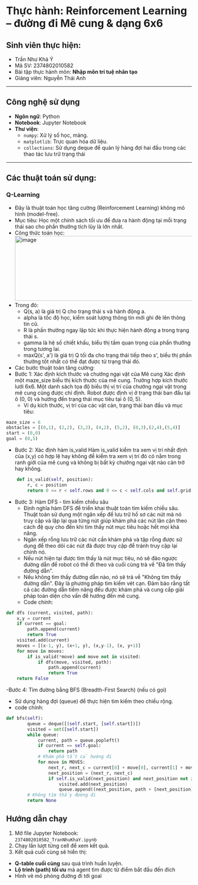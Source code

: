 # Thực hành:  Reinforcement Learning – đường đi Mê cung & dạng 6x6
## Sinh viên thực hiện: 
- Trần Như Khả Ý  
- Mã SV: 2374802010582  
- Bài tập thực hành môn: **Nhập môn trí tuệ nhân tạo**
- Giảng viên: Nguyễn Thái Anh
---
## Công nghệ sử dụng
- **Ngôn ngữ**: Python 
- **Notebook**: Jupyter Notebook
- **Thư viện**:
  - `numpy`: Xử lý số học, mảng.
  - `matplotlib`: Trực quan hóa dữ liệu.
  - `collections`: Sử dụng deque để quản lý hàng đợi hai đầu trong các thao tác lưu trữ trạng thái 
---
## Các thuật toán sử dụng:
### Q-Learning
- Đây là thuật toán học tăng cường (Reinforcement Learning) không mô hình (model-free).
- Mục tiêu: Học một chính sách tối ưu để đưa ra hành động tại mỗi trạng thái sao cho phần thưởng tích lũy là lớn nhất.
- Công thức toán học:
  <img width="1479" height="176" alt="image" src="https://github.com/user-attachments/assets/b9ab090b-399a-4603-9816-2a95047336e6" />
- Trong đó:
  - Q(s, a) là giá trị Q cho trạng thái s và hành động a.
  - alpha là tốc độ học, kiểm soát lượng thông tin mới ghi đè lên thông tin cũ.
  - R là phần thưởng ngay lập tức khi thực hiện hành động a trong trạng thái s.
  - gamma là hệ số chiết khấu, biểu thị tầm quan trọng của phần thưởng trong tương lai.
  - maxQ(s', a') là giá trị Q tối đa cho trạng thái tiếp theo s', biểu thị phần thưởng tốt nhất có thể đạt được từ trạng thái đó.
- Các bước thuật toán tăng cường:
- Bước 1: Xác định kích thước và chướng ngại vật của Mê cung
Xác định một maze_size biểu thị kích thước của mê cung. Trường hợp kích thước lưới 6x6. Một danh sách tọa độ biểu thị vị trí của chướng ngại vật trong mê cung cũng được chỉ định. Robot được định vị ở trạng thái ban đầu tại ô (0, 0) và hướng đến trạng thái mục tiêu tại ô (0, 5).
  - Ví dụ kích thước, vị trí của các vật cản, trạng thái ban đầu và mục tiêu:
```python
maze_size = 6
obstacles = [(0,1), (2,2), (3,2), (4,2), (5,2), (0,3),(2,4),(5,4)]
start = (0,0)
goal = (0,5)
```
    
- Bước 2: Xác định hàm is_valid
Hàm is_valid kiểm tra xem vị trí nhất định của (x,y) có hợp lệ hay không để kiểm tra xem vị trí đó có nằm trong ranh giới của mê cung và không bị bất kỳ chướng ngại vật nào cản trở hay không.
```python
    def is_valid(self, position):
        r, c = position
        return 0 <= r < self.rows and 0 <= c < self.cols and self.grid[r][c] == 0
```
- Bước 3: Hàm DFS - tìm kiếm chiều sâu
  - Định nghĩa hàm DFS để triển khai thuật toán tìm kiếm chiều sâu. Thuật toán sử dụng một ngăn xếp để lưu trữ hồ sơ các nút mà nó truy cập và lặp lại qua từng nút giúp khám phá các nút lân cận theo cách đệ quy cho đến khi tìm thấy nút mục tiêu hoặc hết mọi khả năng.
  - Ngăn xếp rỗng lưu trữ các nút cần khám phá và tập rỗng được sử dụng để theo dõi các nút đã được truy cập để tránh truy cập lại chính nó.
  - Nếu nút hiện tại được tìm thấy là nút mục tiêu, nó sẽ đảo ngược đường dẫn để robot có thể đi theo và cuối cùng trả về "Đã tìm thấy đường dẫn".
  - Nếu không tìm thấy đường dẫn nào, nó sẽ trả về "Không tìm thấy đường dẫn". Đây là phương pháp tìm kiếm vét cạn. Đảm bảo rằng tất cả các đường dẫn tiềm năng đều được khám phá và cung cấp giải pháp toàn diện cho vấn đề hướng đến mê cung.
  - Code chính:
```python
def dfs (current, visited, path):
    x,y = current
    if current == goal:
        path.append(current)
        return True
    visited.add(current)
    moves = [(x-1, y), (x+1, y), (x,y-1), (x, y+1)]
    for move in moves:
        if is_valid(*move) and move not in visited:
            if dfs(move, visited, path):
                path.append(current)
                return True
    return False

  ```

-Bước 4: Tìm đường bằng BFS (Breadth-First Search) (nếu có gọi)
  - Sử dụng hàng đợi (queue) để thực hiện tìm kiếm theo chiều rộng.
  - code chính:
```python
def bfs(self):
        queue = deque([(self.start, [self.start])])
        visited = set([self.start])
        while queue:
            current, path = queue.popleft()
            if current == self.goal:
                return path
            # Khám phá tất cả hướng đi
            for move in MOVES:
                next_r, next_c = current[0] + move[0], current[1] + move[1]
                next_position = (next_r, next_c)
                if self.is_valid(next_position) and next_position not in visited:
                    visited.add(next_position)
                    queue.append((next_position, path + [next_position]))
        # Không tìm thấy đường đi
        return None
```
## Hướng dẫn chạy
1. Mở file Jupyter Notebook:  
   `2374802010582_TranNhuKhaY.ipynb`
2. Chạy lần lượt từng cell để xem kết quả.
3. Kết quả cuối cùng sẽ hiển thị:
- **Q-table cuối cùng** sau quá trình huấn luyện.
- **Lộ trình (path) tối ưu** mà agent tìm được từ điểm bắt đầu đến đích
- Hình vẽ mô phỏng đường đi tới goal



